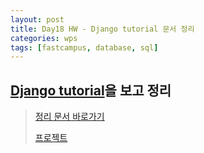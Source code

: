 ```yaml
---
layout: post
title: Day18 HW - Django tutorial 문서 정리
categories: wps
tags: [fastcampus, database, sql]
---
```


## [Django tutorial](http://django-document-korean.readthedocs.io/ko/latest/intro/index.html)을 보고 정리
> [정리 문서 바로가기 ](https://github.com/pinstinct/homework/tree/master/django-tutorial)
>
> [프로젝트](https://github.com/pinstinct/django_tutorial)
